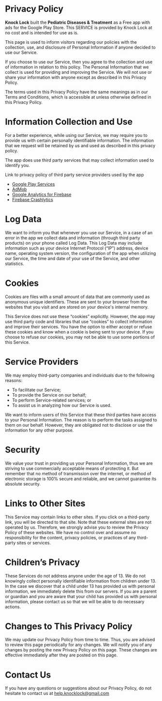 # Privacy Policy 


**Knock Lock** built the <b>Pediatric Diseases & Treatment</b> as a Free app with ads for the Google Play Store. This SERVICE is provided by Knock Lock at no cost and is intended for use as is. 

This page is used to inform visitors regarding our policies with the collection, use, and disclosure of Personal Information if anyone decided to use our Service. 

 If you choose to use our Service, then you agree to the collection and use of information in relation to this policy. The Personal Information that we collect is used for providing and improving the Service. We will not use or share your information with anyone except as described in this Privacy Policy. 

The terms used in this Privacy Policy have the same meanings as in our Terms and Conditions, which is accessible at unless otherwise defined in this Privacy Policy. 


# Information Collection and Use

For a better experience, while using our Service, we may require you to provide us with certain personally identifiable information. The information that we request will be retained by us and used as described in this privacy policy. 

The app does use third party services that may collect information used to identify you. 

Link to privacy policy of third party service providers used by the app 
*   [Google Play Services](https://www.google.com/policies/privacy/)
*   [AdMob](https://support.google.com/admob/answer/6128543?hl=en)
*   [Google Analytics for Firebase](https://firebase.google.com/policies/analytics)
*   [Firebase Crashlytics](https://firebase.google.com/support/privacy/)
  
# Log Data 

We want to inform you that whenever you use our Service, in a case of an error in the app we collect data and information (through third party products) on your phone called Log Data. This Log Data may include information such as your device Internet Protocol (“IP”) address, device name, operating system version, the configuration of the app when utilizing our Service, the time and date of your use of the Service, and other statistics. 


# Cookies 

Cookies are files with a small amount of data that are commonly used as anonymous unique identifiers. These are sent to your browser from the websites that you visit and are stored on your device's internal memory. 

This Service does not use these “cookies” explicitly. However, the app may use third party code and libraries that use “cookies” to collect information and improve their services. You have the option to either accept or refuse these cookies and know when a cookie is being sent to your device. If you choose to refuse our cookies, you may not be able to use some portions of this Service. 



# Service Providers 

We may employ third-party companies and individuals due to the following reasons: 

* To facilitate our Service; 
* To provide the Service on our behalf; 
* To perform Service-related services; or 
* To assist us in analyzing how our Service is used. 

We want to inform users of this Service that these third parties have access to your Personal Information. The reason is to perform the tasks assigned to them on our behalf. However, they are obligated not to disclose or use the information for any other purpose. 

# Security 

We value your trust in providing us your Personal Information, thus we are striving to use commercially acceptable means of protecting it. But remember that no method of transmission over the internet, or method of electronic storage is 100% secure and reliable, and we cannot guarantee its absolute security. 


# Links to Other Sites 

This Service may contain links to other sites. If you click on a third-party link, you will be directed to that site. Note that these external sites are not operated by us. Therefore, we strongly advise you to review the Privacy Policy of these websites. We have no control over and assume no responsibility for the content, privacy policies, or practices of any third-party sites or services. 

# Children’s Privacy 

These Services do not address anyone under the age of 13. We do not knowingly collect personally identifiable information from children under 13. In the case we discover that a child under 13 has provided us with personal information, we immediately delete this from our servers. If you are a parent or guardian and you are aware that your child has provided us with personal information, please contact us so that we will be able to do necessary actions. 

# Changes to This Privacy Policy 

We may update our Privacy Policy from time to time. Thus, you are advised to review this page periodically for any changes. We will notify you of any changes by posting the new Privacy Policy on this page. These changes are effective immediately after they are posted on this page. 

# Contact Us 

If you have any questions or suggestions about our Privacy Policy, do not hesitate to contact us at help.knocklock@gmail.com 
